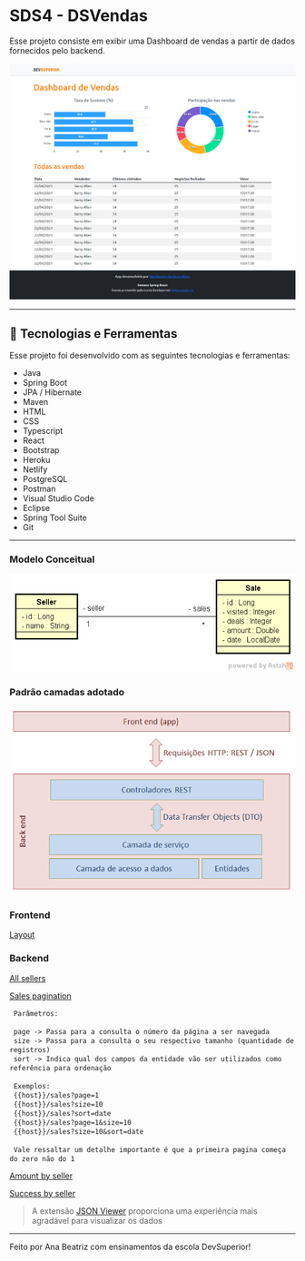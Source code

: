 # SDS4 - DSVendas

Esse projeto consiste em exibir uma Dashboard de vendas a partir de dados fornecidos pelo backend.

![Layout Lamp On](./.github/DSVendas.png)

---

## 🚀 Tecnologias e Ferramentas

Esse projeto foi desenvolvido com as seguintes tecnologias e ferramentas:

- Java
- Spring Boot
- JPA / Hibernate
- Maven
- HTML
- CSS
- Typescript
- React
- Bootstrap
- Heroku
- Netlify
- PostgreSQL
- Postman
- Visual Studio Code
- Eclipse
- Spring Tool Suite
- Git

---

### Modelo Conceitual
![Modelo Conceitual](./.github/sds4-mc.png)

### Padrão camadas adotado
![Modelo Conceitual](./.github/camadas.png)

### Frontend

[Layout](https://sds4-dsvendas-ana.netlify.app/)

### Backend

[All sellers](https://sds4-ana.herokuapp.com/sellers)

[Sales pagination](https://sds4-ana.herokuapp.com/sales?page=0&size=20&sort=date,desc)
``` 
 Parâmetros:

 page -> Passa para a consulta o número da página a ser navegada
 size -> Passa para a consulta o seu respectivo tamanho (quantidade de registros)
 sort -> Indica qual dos campos da entidade vão ser utilizados como referência para ordenação 

 Exemplos:
 {{host}}/sales?page=1
 {{host}}/sales?size=10
 {{host}}/sales?sort=date
 {{host}}/sales?page=1&size=10
 {{host}}/sales?size=10&sort=date

 Vale ressaltar um detalhe importante é que a primeira pagina começa do zero não do 1
 ```


[Amount by seller](https://sds4-ana.herokuapp.com/sales/amount-by-seller)

[Success by seller](https://sds4-ana.herokuapp.com/sales/success-by-seller)

> A extensão [JSON Viewer](https://chrome.google.com/webstore/detail/json-viewer/gbmdgpbipfallnflgajpaliibnhdgobh/related?hl=pt-BR) proporciona uma experiência mais agradável para visualizar os dados


---

Feito por Ana Beatriz com ensinamentos da escola DevSuperior!